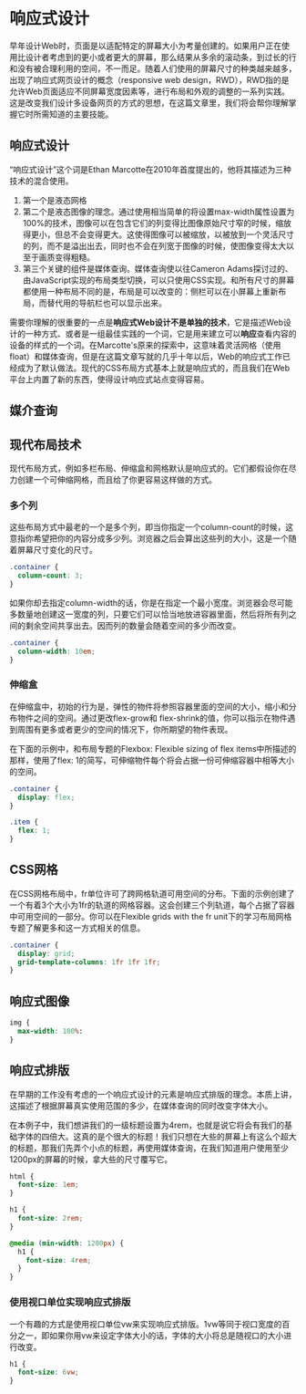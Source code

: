 # 响应式设计
早年设计Web时，页面是以适配特定的屏幕大小为考量创建的。如果用户正在使用比设计者考虑到的更小或者更大的屏幕，那么结果从多余的滚动条，到过长的行和没有被合理利用的空间，不一而足。随着人们使用的屏幕尺寸的种类越来越多，出现了响应式网页设计的概念（responsive web design，RWD），RWD指的是允许Web页面适应不同屏幕宽度因素等，进行布局和外观的调整的一系列实践。这是改变我们设计多设备网页的方式的思想，在这篇文章里，我们将会帮你理解掌握它时所需知道的主要技能。
## 响应式设计  
“响应式设计”这个词是Ethan Marcotte在2010年首度提出的，他将其描述为三种技术的混合使用。  
1. 第一个是液态网格
2. 第二个是液态图像的理念。通过使用相当简单的将设置max-width属性设置为100%的技术，图像可以在包含它们的列变得比图像原始尺寸窄的时候，缩放得更小，但总不会变得更大。这使得图像可以被缩放，以被放到一个灵活尺寸的列，而不是溢出出去，同时也不会在列宽于图像的时候，使图像变得太大以至于画质变得粗糙。
3. 第三个关键的组件是媒体查询。媒体查询使以往Cameron Adams探讨过的、由JavaScript实现的布局类型切换，可以只使用CSS实现。和所有尺寸的屏幕都使用一种布局不同的是，布局是可以改变的：侧栏可以在小屏幕上重新布局，而替代用的导航栏也可以显示出来。  
   
需要你理解的很重要的一点是**响应式Web设计不是单独的技术**，它是描述Web设计的一种方式、或者是一组最佳实践的一个词，它是用来建立可以**响应**查看内容的设备的样式的一个词。在Marcotte's原来的探索中，这意味着灵活网格（使用float）和媒体查询，但是在这篇文章写就的几乎十年以后，Web的响应式工作已经成为了默认做法。现代的CSS布局方式基本上就是响应式的，而且我们在Web平台上内置了新的东西，使得设计响应式站点变得容易。
## 媒介查询
## 现代布局技术  
现代布局方式，例如多栏布局、伸缩盒和网格默认是响应式的。它们都假设你在尽力创建一个可伸缩网格，而且给了你更容易这样做的方式。
### 多个列  
这些布局方式中最老的一个是多个列，即当你指定一个column-count的时候，这意指你希望把你的内容分成多少列。浏览器之后会算出这些列的大小，这是一个随着屏幕尺寸变化的尺寸。  
```css
.container {
  column-count: 3;
} 
```
如果你却去指定column-width的话，你是在指定一个最小宽度。浏览器会尽可能多数量地创建这一宽度的列，只要它们可以恰当地放进容器里面，然后将所有列之间的剩余空间共享出去。因而列的数量会随着空间的多少而改变。
```css
.container {
  column-width: 10em;
} 
```
### 伸缩盒
在伸缩盒中，初始的行为是，弹性的物件将参照容器里面的空间的大小，缩小和分布物件之间的空间。通过更改flex-grow和 flex-shrink的值，你可以指示在物件遇到周围有更多或者更少的空间的情况下，你所期望的物件表现。

在下面的示例中，和布局专题的Flexbox: Flexible sizing of flex items中所描述的那样，使用了flex: 1的简写，可伸缩物件每个将会占据一份可伸缩容器中相等大小的空间。  
```css
.container {
  display: flex;
}

.item {
  flex: 1;
} 
```
##  CSS网格  
在CSS网格布局中，fr单位许可了跨网格轨道可用空间的分布。下面的示例创建了一个有着3个大小为1fr的轨道的网格容器。这会创建三个列轨道，每个占据了容器中可用空间的一部分。你可以在Flexible grids with the fr unit下的学习布局网格专题了解更多和这一方式相关的信息。  
```css
.container {
  display: grid;
  grid-template-columns: 1fr 1fr 1fr;
} 
```
## 响应式图像  
```css
img {
  max-width: 100%:
} 
```
## 响应式排版
在早期的工作没有考虑的一个响应式设计的元素是响应式排版的理念。本质上讲，这描述了根据屏幕真实使用范围的多少，在媒体查询的同时改变字体大小。

在本例子中，我们想讲我们的一级标题设置为4rem，也就是说它将会有我们的基础字体的四倍大。这真的是个很大的标题！我们只想在大些的屏幕上有这么个超大的标题，那我们先弄个小点的标题，再使用媒体查询，在我们知道用户使用至少1200px的屏幕的时候，拿大些的尺寸覆写它。
```css
html {
  font-size: 1em;
}

h1 {
  font-size: 2rem;
}

@media (min-width: 1200px) {
  h1 {
    font-size: 4rem;
  }
} 
```
### 使用视口单位实现响应式排版  
一个有趣的方式是使用视口单位vw来实现响应式排版。1vw等同于视口宽度的百分之一，即如果你用vw来设定字体大小的话，字体的大小将总是随视口的大小进行改变。
```css
h1 {
  font-size: 6vw;
}
```
